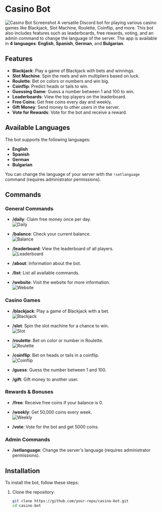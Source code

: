 # Casino Bot
![Casino Bot Screenshot](images/casino.png)
A versatile Discord bot for playing various casino games like Blackjack, Slot Machine, Roulette, Coinflip, and more. This bot also includes features such as leaderboards, free rewards, voting, and an admin command to change the language of the server. The app is available in **4 languages**: **English**, **Spanish**, **German**, and **Bulgarian**.

## Features

- **Blackjack**: Play a game of Blackjack with bets and winnings.
- **Slot Machine**: Spin the reels and win multipliers based on luck.
- **Roulette**: Bet on colors or numbers and win big.
- **Coinflip**: Predict heads or tails to win.
- **Guessing Game**: Guess a number between 1 and 100 to win.
- **Leaderboards**: View the top players on the leaderboard.
- **Free Coins**: Get free coins every day and weekly.
- **Gift Money**: Send money to other users in the server.
- **Vote for Rewards**: Vote for the bot and receive a reward.

## Available Languages

The bot supports the following languages:

- **English**
- **Spanish**
- **German**
- **Bulgarian**

You can change the language of your server with the `!setlanguage` command (requires administrator permissions).

## Commands

### General Commands

- **/daily**: Claim free money once per day.  
  ![Daily](images/daily.png)

- **/balance**: Check your current balance.  
  ![Balance](images/balance.png)
- **/leaderboard**: View the leaderboard of all players.  
  ![Leaderboard](images/leaderboard.png)

- **/about**: Information about the bot.  
- **/list**: List all available commands.  
- **/website**: Visit the website for more information.  
  ![Website](images/website.png)

### Casino Games

- **/blackjack**: Play a game of Blackjack with a bet.  
  ![Blackjack](images/blackjack.png)

- **/slot**: Spin the slot machine for a chance to win.  
  ![Slot](images/slot.png)

- **/roulette**: Bet on color or number in Roulette.  
  ![Roulette](images/roulette.png)

- **/coinflip**: Bet on heads or tails in a coinflip.  
  ![Coinflip](images/coinflip.png)

- **/guess**: Guess the number between 1 and 100.  

- **/gift**: Gift money to another user.  

### Rewards & Bonuses

- **/free**: Receive free coins if your balance is 0.  

- **/weekly**: Get 50,000 coins every week.  
  ![Weekly](images/weekly.png)

- **/vote**: Vote for the bot and get 5000 coins.  

### Admin Commands

- **/setlanguage**: Change the server's language (requires administrator permissions).  

## Installation

To install the bot, follow these steps:

1. Clone the repository:

   ```bash
   git clone https://github.com/your-repo/casino-bot.git
   cd casino-bot
